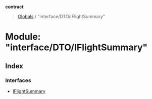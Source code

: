 **contract**

> [Globals](../README.md) / "interface/DTO/IFlightSummary"

# Module: "interface/DTO/IFlightSummary"

## Index

### Interfaces

* [IFlightSummary](../interfaces/_interface_dto_iflightsummary_.iflightsummary.md)

